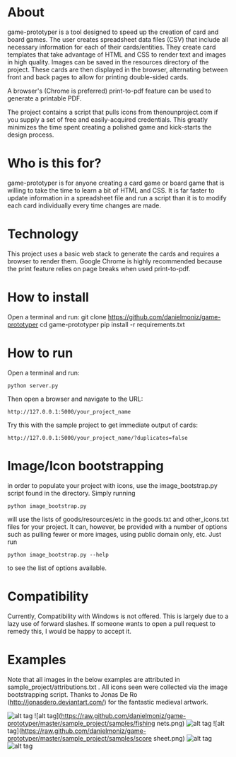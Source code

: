 
About
=======

game-prototyper is a tool designed to speed up the creation of card and board
games. The user creates spreadsheet data files (CSV) that include all necessary
information for each of their cards/entities. They create card templates that
take advantage of HTML and CSS to render text and images in high quality.
Images can be saved in the resources directory of the project. These cards are
then displayed in the browser, alternating between front and back pages to
allow for printing double-sided cards.

A browser's (Chrome is preferred) print-to-pdf feature can be used to
generate a printable PDF.

The project contains a script that pulls icons from thenounproject.com if you
supply a set of free and easily-acquired credentials. This greatly minimizes the
time spent creating a polished game and kick-starts the design process.

Who is this for?
================

game-prototyper is for anyone creating a card game or board game that is
willing to take the time to learn a bit of HTML and CSS. It is far faster to
update information in a spreadsheet file and run a script than it is to modify 
each card individually every time changes are made.

Technology
===========

This project uses a basic web stack to generate the cards and requires a
browser to render them. Google Chrome is highly recommended because the print
feature relies on page breaks when used print-to-pdf.

How to install
==============

Open a terminal and run:
    git clone https://github.com/danielmoniz/game-prototyper
    cd game-prototyper
    pip install -r requirements.txt

How to run
===========

Open a terminal and run:

    python server.py

Then open a browser and navigate to the URL:

    http://127.0.0.1:5000/your_project_name

Try this with the sample project to get immediate output of cards:

    http://127.0.0.1:5000/your_project_name/?duplicates=false

Image/Icon bootstrapping
=======================

in order to populate your project with icons, use the image_bootstrap.py script found
in the directory. Simply running

    python image_bootstrap.py

will use the lists of goods/resources/etc in the goods.txt and other_icons.txt
files for your project. It can, however, be provided with a number of options
such as pulling fewer or more images, using public domain only, etc. Just run

    python image_bootstrap.py --help

to see the list of options available.
    

Compatibility
=============

Currently, Compatibility with Windows is not offered. This is largely due to a
lazy use of forward slashes. If someone wants to open a pull request to remedy
this, I would be happy to accept it.






Examples
========

Note that all images in the below examples are attributed in
sample_project/attributions.txt . All icons seen were collected via the image
bootstrapping script. Thanks to Jonas De Ro (http://jonasdero.deviantart.com/)
for the fantastic medieval artwork.

![alt tag](https://raw.github.com/danielmoniz/game-prototyper/master/sample_project/samples/drought.png)
![alt tag](https://raw.github.com/danielmoniz/game-prototyper/master/sample_project/samples/fishing nets.png)
![alt tag](https://raw.github.com/danielmoniz/game-prototyper/master/sample_project/samples/irrigation.png)
![alt tag](https://raw.github.com/danielmoniz/game-prototyper/master/sample_project/samples/score sheet.png)
![alt tag](https://raw.github.com/danielmoniz/game-prototyper/master/sample_project/samples/seasons.png)
![alt tag](https://raw.github.com/danielmoniz/game-prototyper/master/sample_project/samples/legend.png)

